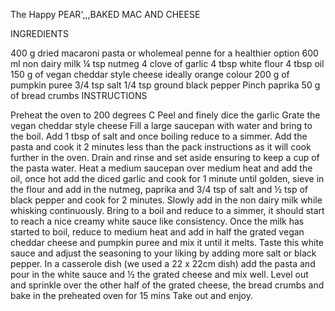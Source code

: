 The Happy PEAR',,,BAKED MAC AND CHEESE

INGREDIENTS

400 g dried macaroni pasta or wholemeal penne for a healthier option
600 ml non dairy milk
¼ tsp nutmeg
4 clove of garlic
4 tbsp white flour
4 tbsp oil
150 g of vegan cheddar style cheese ideally orange colour
200 g of pumpkin puree
3/4 tsp salt
1/4 tsp ground black pepper
Pinch paprika
50 g of bread crumbs
INSTRUCTIONS

Preheat the oven to 200 degrees C
Peel and finely dice the garlic
Grate the vegan cheddar style cheese
Fill a large saucepan with water and bring to the boil. Add 1 tbsp of salt and once boiling reduce to a simmer. Add the pasta and cook it 2 minutes less than the pack instructions as it will cook further in the oven. Drain and rinse and set aside ensuring to keep a cup of the pasta water.
Heat a medium saucepan over medium heat and add the oil, once hot add the diced garlic and cook for 1 minute until golden, sieve in the flour and add in the nutmeg, paprika and 3/4 tsp of salt and ½ tsp of black pepper and cook for 2 minutes. Slowly add in the non dairy milk while whisking continuously. Bring to a boil and reduce to a simmer, it should start to reach a nice creamy white sauce like consistency. Once the milk has started to boil, reduce to medium heat and add in half the grated vegan cheddar cheese and pumpkin puree and mix it until it melts. Taste this white sauce and adjust the seasoning to your liking by adding more salt or black pepper.
In a casserole dish (we used a 22 x 22cm dish) add the pasta and pour in the white sauce and ½ the grated cheese and mix well. Level out and sprinkle over the other half of the grated cheese, the bread crumbs and bake in the preheated oven for 15 mins
Take out and enjoy.

